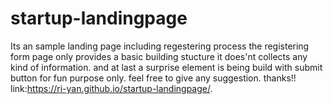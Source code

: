 # startup-landingpage
Its an sample landing page including regestering process 
the registering form page only provides a basic building stucture it does'nt collects any kind of information.
and at last a surprise element is being build with submit button for fun purpose only.
feel free to give any suggestion.
thanks!!
link:https://ri-yan.github.io/startup-landingpage/.
